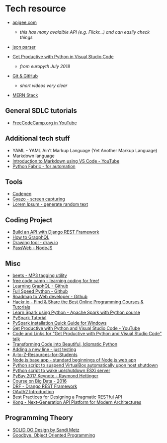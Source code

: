 # Tech resource

* [apigee.com](apigee.com)
  * _this has many avaialble API (e.g. Flickr...) and can easliy check things_
* [json parser](http://json.parser.online.fr)
* [Get Productive with Python in Visual Studio Code](https://www.youtube.com/watch?v=TILIcrrVABg)
  * _from europyth July 2018_
* [Git & GitHub](https://www.youtube.com/playlist?list=PLWKjhJtqVAbkFiqHnNaxpOPhh9tSWMXIF)
  * _short videos very clear_

* [MERN Stack](http://mern.io/)

## General SDLC tutorials

* [FreeCodeCamp.org in YouTube](https://www.youtube.com/channel/UC8butISFwT-Wl7EV0hUK0BQ)

## Additional tech stuff

* YAML - YAML Ain't Markup Language (Yet Another Markup Language)
* Markdown language
* [Introduction to Markdown using VS Code - YouTube](https://www.youtube.com/watch?v=pTCROLZLhDM)
* [Python Fabric - for automation](http://www.fabfile.org/)

## Tools

* [Codepen](https://codepen.io/)
* [Gyazo - screen capturing](gyazo.com)
* [Lorem Ipsum - generate random text](https://loremipsum.io/)

## Coding Project

* [Build an API with Django REST Framework](https://medium.com/backticks-tildes/lets-build-an-api-with-django-rest-framework-32fcf40231e5)
* [How to GraophQL](https://www.howtographql.com/)
* [Drawing tool - draw.io](https://draw.io)
* [PassWeb - NodeJS](https://github.com/DavidAnson/PassWeb)

## Misc

* [beets - MP3 tagging utility](https://beets.readthedocs.io/en/v1.4.7/dev/index.html)
* [free code camp - learning coding for free!](https://www.freecodecamp.org/)
* [Learning GraphQL - Github](https://github.com/MoonHighway/learning-graphql)
* [Full Speed Python - Github](https://github.com/joaoventura/full-speed-python)
* [Roadmap to Web developer - Github](https://github.com/kamranahmedse/developer-roadmap)
* [Hackr.io - Find & Share the Best Online Programming Courses & Tutorials](https://hackr.io/)
* [Learn Spark using Python - Apache Spark with Python course](https://github.com/awantik/pyspark-tutorial)
* [PySpark Tutorial](https://github.com/mahmoudparsian/pyspark-tutorial)
* [PySpark installation Quick Guide for Windows](https://medium.com/@loldja/installing-apache-spark-pyspark-the-missing-quick-start-guide-for-windows-ad81702ba62d)
* [Get Productive with Python and Visual Studio Code - YouTube](https://www.youtube.com/watch?v=TILIcrrVABg)
* [Code and Links for "Get Productive with Python and Visual Studio Code" talk](https://github.com/qubitron/pydemo)
* [Transforming Code into Beautiful, Idiomatic Python](https://gist.github.com/0x4D31/f0b633548d8e0cfb66ee3bea6a0deff9)
* [Adding a new line - just testing](http://google.com)
* [A-to-Z-Resources-for-Students](https://github.com/dipakkr/A-to-Z-Resources-for-Students)
* [Node.js base app - standard beginnings of Node.js web app](https://github.com/stevekane/baseapp)
* [Python script to suspend VirtualBox automatically upon host shutdown](https://superuser.com/questions/959567/virtualbox-windows-graceful-shutdown-of-guests-on-host-shutdown)
* [Python script to wake up/shutdown ESXi server](https://serverfault.com/questions/343778/automatically-shutting-down-an-esxi-host-nightly)
* [PyBay 2017 Keynote - Raymond Hettinger](https://pybay.com/site_media/slides/raymond2017-keynote/index.html)
* [Course on Big Data - 2016](http://semantica.cs.lth.se/pyspark/#/pyspark-vm)
* [DRF - Drango REST Framework](https://www.django-rest-framework.org/)
* [OAuth2 Introduction](https://github.com/networknt/light-oauth2/wiki/OAuth2-Introduction)
* [Best Practices for Designing a Pragmatic RESTful API](https://www.vinaysahni.com/best-practices-for-a-pragmatic-restful-api)
* [Kong - Next-Generation API Platform for Modern Architectures](https://konghq.com/)

## Programming Theory
* [SOLID OO Design by Sandi Metz](https://www.youtube.com/watch?v=v-2yFMzxqwU)
* [Goodbye, Object Oriented Programming](https://medium.com/@cscalfani/goodbye-object-oriented-programming-a59cda4c0e53)
